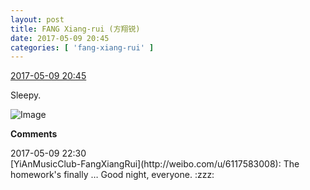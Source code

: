```yaml
---
layout: post
title: FANG Xiang-rui (方翔锐)
date: 2017-05-09 20:45
categories: [ 'fang-xiang-rui' ]
---
```


<div class="weibo-info">
  <a href="http://weibo.com/6117583008/F2lABgCOA">2017-05-09 20:45</a>
</div>

Sleepy.

<!-- more -->

![Image](http://wx1.sinaimg.cn/mw690/006G0KNGgy1fffechzg88j30zj0qo46h.jpg)

**Comments**

<div class="weibo-info">2017-05-09 22:30</div>
[YiAnMusicClub-FangXiangRui](http://weibo.com/u/6117583008): The homework's finally … Good night, everyone. :zzz:
